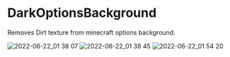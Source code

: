 # DarkOptionsBackground
 Removes Dirt texture from minecraft options background. 
 
![2022-06-22_01 38 07](https://user-images.githubusercontent.com/106192630/174913800-5523fea0-0393-410e-9f92-a136a5beb14c.png)
![2022-06-22_01 38 45](https://user-images.githubusercontent.com/106192630/174913840-2f9ed148-7eee-45bc-8ae8-768918c9fadd.png)
![2022-06-22_01 54 20](https://user-images.githubusercontent.com/106192630/174915265-d791a1fb-51d3-454a-953f-cf7b2ca26423.png)
